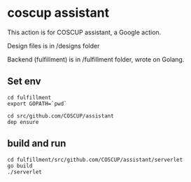 # coscup assistant

This action is for COSCUP assistant, a Google action.

Design files is in /designs folder

Backend (fulfillment) is in /fulfillment folder, wrote on Golang.




## Set env
```
cd fulfillment
export GOPATH=`pwd`

cd src/github.com/COSCUP/assistant
dep ensure
```


## build and run

```
cd fulfillment/src/github.com/COSCUP/assistant/serverlet
go build
./serverlet


```
